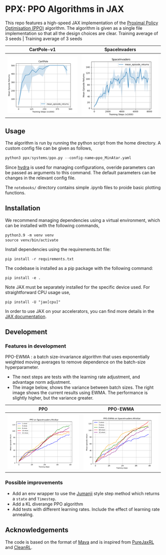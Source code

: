 # PPX: PPO Algorithms in JAX

This repo features a high-speed JAX implementation of the [Proximal Policy Optimisation (PPO)](https://arxiv.org/abs/1707.06347) algorithm.
The algorithm is given as a single file implementation so that all the design choices are clear.
  Training average of 3 seeds | Training average of 3 seeds 

CartPole-v1                  | SpaceInvaders 
:--------------------------: | :--------------------------:
![](Images/Cartpole_mean.png) | ![](Images/SpaceInvaders_mean.png) 


## Usage

The algorithm is run by running the python script from the home directory. A custom config file can be given as follows,
```python
python3 ppx/systems/ppo.py --config-name=ppo_MinAtar.yaml
```
Since [hydra](https://hydra.cc/docs/intro/) is used for managing configurations, overide parameters can be passed as arguments to this command.
The default parameters can be changes in the relevant config file.

The `notebooks/` directory contains simple .ipynb files to proide basic plotting functions.


## Installation

We recommend managing dependencies using a virtual environment, which can be installed with the following commands,
```
python3.9 -m venv venv
source venv/bin/activate
```

Install dependencies using the requirements.txt file:

```
pip install -r requirements.txt
```
The codebase is installed as a pip package with the following command:
```
pip install -e .
```

Note JAX must be separately installed for the specific device used. For straightforward CPU usage use,
```
pip install -U "jax[cpu]"
```
In order to use JAX on your accelerators, you can find more details in the [JAX documentation](https://github.com/google/jax#installation).

## Development

### Features in development

PPO-EWMA 
: a batch size-invariance algorithm that uses exponentially weighted moving averages to remove dependence on the batch-size hyperparameter.
- The next steps are tests with the learning rate adjustment, and advantage norm adjustment.
- The image below, shows the variance between batch sizes. The right image shows the current results using EWMA. The performance is slightly higher, but the variance greater.

| PPO | PPO-EWMA | 
| :---: |  :---: | 
| ![](Images/ppo_SpaceInvaders-MinAtar.png) | ![](Images/ppo_ewma_SpaceInvaders-MinAtar.png) |

### Possible improvements
- Add an env wrapper to use the [Jumanji](https://github.com/instadeepai/jumanji/) style step method which returns a `state` and `Timestep`.
- Add a KL diverange PPO algorithm
- Add tests with different learning rates. Include the effect of learning rate annealing.


## Acknowledgements

The code is based on the format of [Mava](https://github.com/instadeepai/Mava.git) and is inspired from [PureJaxRL](https://github.com/luchris429/purejaxrl) and [CleanRL](https://github.com/vwxyzjn/cleanrl).




